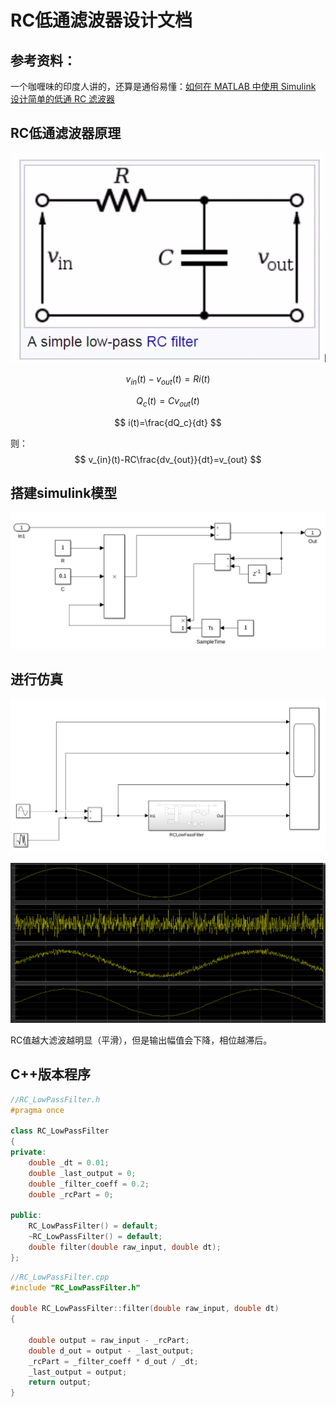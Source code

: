 # RC低通滤波器设计文档

## 参考资料：

一个咖喱味的印度人讲的，还算是通俗易懂：[如何在 MATLAB 中使用 Simulink 设计简单的低通 RC 滤波器](https://www.bilibili.com/video/BV1uP4y1p7Se?from=search&seid=10730602609805986110&spm_id_from=333.337.0.0)

## RC低通滤波器原理



![image-20210915150150015](RC_LowPassFilter.assets/image-20210915150150015.png)

$$
v_{in}(t)-v_{out}(t)=Ri(t)
$$

$$
Q_c(t)=Cv_{out}(t)
$$

$$
i(t)=\frac{dQ_c}{dt}
$$

则：
$$
v_{in}(t)-RC\frac{dv_{out}}{dt}=v_{out}
$$

## 搭建simulink模型

![image-20210915152748134](RC_LowPassFilter.assets/image-20210915152748134.png)

## 进行仿真

![image-20210915153341127](RC_LowPassFilter.assets/image-20210915153341127.png)

![image-20210915153312538](RC_LowPassFilter.assets/image-20210915153312538.png)

RC值越大滤波越明显（平滑），但是输出幅值会下降，相位越滞后。

## C++版本程序

```cpp
//RC_LowPassFilter.h
#pragma once

class RC_LowPassFilter
{
private:
    double _dt = 0.01;
    double _last_output = 0;
    double _filter_coeff = 0.2;
    double _rcPart = 0;

public:
    RC_LowPassFilter() = default;
    ~RC_LowPassFilter() = default;
    double filter(double raw_input, double dt);
};

```

```cpp
//RC_LowPassFilter.cpp
#include "RC_LowPassFilter.h"

double RC_LowPassFilter::filter(double raw_input, double dt)
{

    double output = raw_input - _rcPart;
    double d_out = output - _last_output;
    _rcPart = _filter_coeff * d_out / _dt;
    _last_output = output;
    return output;
}
```

